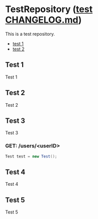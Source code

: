 # TestRepository ([test CHANGELOG.md](https://github.com/SCHREDDO/TestRepository/blob/master/README.md))
This is a test repository.

- [test 1](#test-1)
- [test 2](./README.md#test-2)

## Test 1
Test 1

## Test 2
Test 2

## Test 3
Test 3

### GET: /users/\<userID\>

```java
Test test = new Test();
```

## Test 4
Test 4

## Test 5
Test 5
